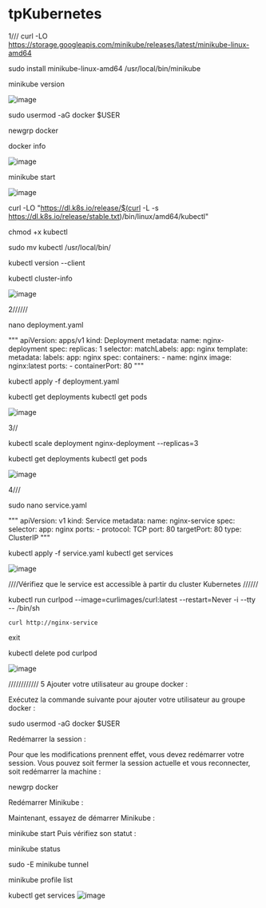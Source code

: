 # tpKubernetes

1///
curl -LO https://storage.googleapis.com/minikube/releases/latest/minikube-linux-amd64

sudo install minikube-linux-amd64 /usr/local/bin/minikube

minikube version


![image](https://github.com/user-attachments/assets/cfadee60-2a80-467d-a742-887ce0e8529e)


sudo usermod -aG docker $USER

newgrp docker

docker info

![image](https://github.com/user-attachments/assets/62fa8192-90db-440f-90fa-cfe33f35e918)

minikube start

![image](https://github.com/user-attachments/assets/c331fbb3-d855-47f0-8656-5a24d65e7d5a)



curl -LO "https://dl.k8s.io/release/$(curl -L -s https://dl.k8s.io/release/stable.txt)/bin/linux/amd64/kubectl"

chmod +x kubectl

sudo mv kubectl /usr/local/bin/

kubectl version --client

kubectl cluster-info

![image](https://github.com/user-attachments/assets/6264a97e-a110-4375-b316-a276a5653d74)


2//////

nano deployment.yaml

"""
apiVersion: apps/v1
kind: Deployment
metadata:
  name: nginx-deployment
spec:
  replicas: 1
  selector:
    matchLabels:
      app: nginx
  template:
    metadata:
      labels:
        app: nginx
    spec:
      containers:
      - name: nginx
        image: nginx:latest
        ports:
        - containerPort: 80
"""

kubectl apply -f deployment.yaml


kubectl get deployments
kubectl get pods

![image](https://github.com/user-attachments/assets/9678695b-5d5e-41cf-a101-01542c8f2877)


3//

kubectl scale deployment nginx-deployment --replicas=3

kubectl get deployments
kubectl get pods

![image](https://github.com/user-attachments/assets/7a55256c-cfc1-4fe2-9714-01118fae24c8)

4///

sudo nano service.yaml

"""
apiVersion: v1
kind: Service
metadata:
  name: nginx-service
spec:
  selector:
    app: nginx
  ports:
    - protocol: TCP
      port: 80
      targetPort: 80
  type: ClusterIP
"""


kubectl apply -f service.yaml
kubectl get services

![image](https://github.com/user-attachments/assets/560e0285-764b-4a60-a12d-20e8ff3ddb19)

////Vérifiez que le service est accessible à partir du cluster Kubernetes //////

kubectl run curlpod --image=curlimages/curl:latest --restart=Never -i --tty -- /bin/sh

    curl http://nginx-service


exit

kubectl delete pod curlpod


![image](https://github.com/user-attachments/assets/d6e837ff-128c-4cff-81ac-8bae233cdea3)

//////////// 5 
Ajouter votre utilisateur au groupe docker :

Exécutez la commande suivante pour ajouter votre utilisateur au groupe docker :


sudo usermod -aG docker $USER

Redémarrer la session :

Pour que les modifications prennent effet, vous devez redémarrer votre session. Vous pouvez soit fermer la session actuelle et vous reconnecter, soit redémarrer la machine :


newgrp docker


Redémarrer Minikube :

Maintenant, essayez de démarrer Minikube :


minikube start
Puis vérifiez son statut :


minikube status





sudo -E minikube tunnel




minikube profile list



kubectl get services
![image](https://github.com/user-attachments/assets/db75e523-b95b-4d9d-aa7e-07af2ee1d778)



